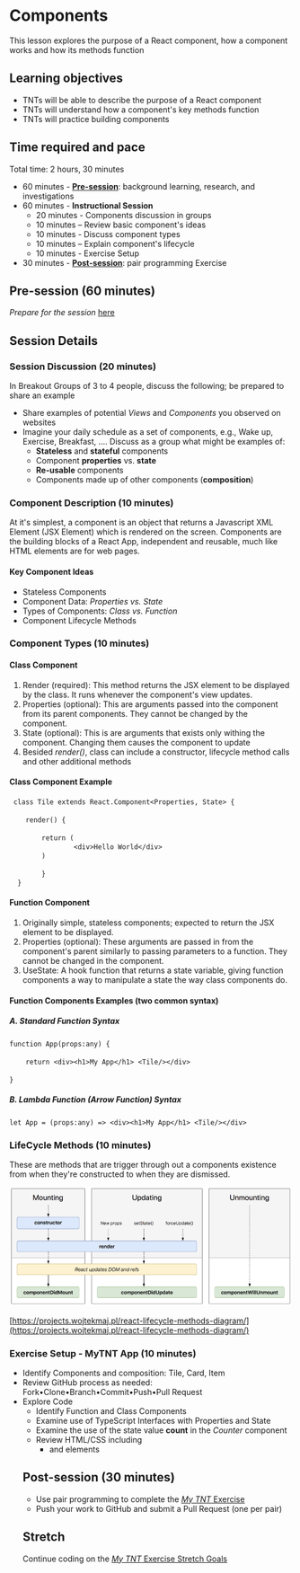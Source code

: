 # Components

This lesson explores the purpose of a React component, how a component works and how its methods function

## Learning objectives

* TNTs will be able to describe the purpose of a React component
* TNTs will understand how a component's key methods function
* TNTs will practice building components

## Time required and pace

Total time: 2 hours, 30 minutes

- 60 minutes - [**Pre-session**](../wiki/[ENG2.1]-Components): background learning, research, and investigations
- 60 minutes - **Instructional Session**
  - 20 minutes - Components discussion in groups
  - 10 minutes – Review basic component's ideas
  - 10 minutes - Discuss component types
  - 10 minutes – Explain component's lifecycle
  - 10 minutes - Exercise Setup
- 30 minutes - [**Post-session**](https://github.com/tnt-summer-academy/Exercises/wiki/[ENG2.1]-MyTNT-Components): pair programming Exercise

## Pre-session (60 minutes)

*Prepare for the session* [here](../wiki/[ENG2.1]-Components)

## Session Details

### Session Discussion (20 minutes)

In Breakout Groups of 3 to 4 people, discuss the following; be prepared to share an example

- Share examples of potential *Views* and *Components* you observed on websites
- Imagine your daily schedule as a set of components, e.g., Wake up, Exercise, Breakfast, .... Discuss as a group what might be examples of:
  -  **Stateless** and **stateful** components
  - Component **properties** vs. **state**
  - **Re-usable** components
  - Components made up of other components (**composition**)

### Component Description (10 minutes)

 At it's simplest, a component is an object that returns a Javascript XML Element (JSX Element) which is rendered on the screen. Components are the building blocks of a React App, independent and reusable, much like HTML elements are for web pages.

#### Key Component Ideas

- Stateless Components
- Component Data: *Properties vs. State*
- Types of Components: *Class vs. Function*
- Component Lifecycle Methods

### Component Types (10 minutes)

#### Class Component

1. Render (required): This method returns the JSX element to be displayed by the class. It runs whenever the component's view updates.
2. Properties (optional): This are arguments passed into the component from its parent components. They cannot be changed by the component.
3. State (optional): This is are arguments that exists only withing the component. Changing them causes the component to update
4. Besided *render()*, class can include a constructor, lifecycle method calls and other additional methods

#### Class Component Example

     class Tile extends React.Component<Properties, State> {
     
        render() {
    
            return (
             		<div>Hello World</div>
            )
    
        	}
      }

#### Function Component

1. Originally simple, stateless components; expected to return the JSX element to be displayed.
2. Properties (optional): These arguments are passed in from the component's parent similarly to passing parameters to a function. They cannot be changed in the component.
3. UseState: A hook function that returns a state variable, giving function components a way to manipulate a state the way class components do.

#### Function Components Examples (two common syntax)

##### A. Standard Function Syntax

    function App(props:any) {
    
        return <div><h1>My App</h1> <Tile/></div>
    
    }

##### B. Lambda Function (Arrow Function) Syntax

    let App = (props:any) => <div><h1>My App</h1> <Tile/></div>

### LifeCycle Methods (10 minutes)

These are methods that are trigger through out a components existence from when they're constructed to when they are dismissed. 

![LifeCycleDiagram](./LifeCycle-methods.png)

[https://projects.wojtekmaj.pl/react-lifecycle-methods-diagram/](https://projects.wojtekmaj.pl/react-lifecycle-methods-diagram/)

### Exercise Setup - MyTNT App (10 minutes)

- Identify Components and composition: Tile, Card, Item
- Review GitHub process as needed: Fork•Clone•Branch•Commit•Push•Pull Request 
- Explore Code
  - Identify Function and Class Components
  - Examine use of TypeScript Interfaces with Properties and State
  - Examine the use of the state value **count** in the *Counter* component
  - Review HTML/CSS including <ul><li> and <a> elements

## Post-session (30 minutes)

- Use pair programming to complete the [*My TNT* Exercise](https://github.com/tnt-summer-academy/Exercises/wiki/[ENG2.1]-MyTNT-Components)
- Push your work to GitHub and submit a Pull Request (one per pair)

## Stretch

Continue coding on the [*My TNT* Exercise Stretch Goals](https://github.com/tnt-summer-academy/Exercises/wiki/[ENG2.1]-MyTNT-Components)

